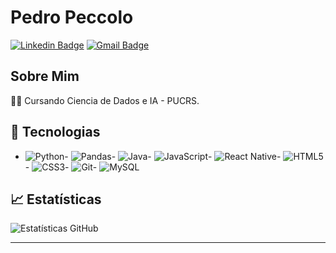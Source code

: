 
# Pedro Peccolo 

[![Linkedin Badge](https://img.shields.io/badge/-Seu%20LinkedIn-blue?style=flat&logo=linkedin&logoColor=white)](https://www.linkedin.com/in/seu-linkedin/)
[![Gmail Badge](https://img.shields.io/badge/-seuemail@gmail.com-c14438?style=flat&logo=gmail&logoColor=white)](mailto:peccolo.poa@gmail.com)

## Sobre Mim

👨‍💻 Cursando Ciencia de Dados e IA - PUCRS. 

## 🚀 Tecnologias
- ![Python](https://img.shields.io/badge/-Python-black?style=flat&logo=python)- ![Pandas](https://img.shields.io/badge/-Pandas-black?style=flat&logo=pandas)- ![Java](https://img.shields.io/badge/-Java-black?style=flat&logo=java)- ![JavaScript](https://img.shields.io/badge/-JavaScript-black?style=flat&logo=javascript)- ![React Native](https://img.shields.io/badge/-React%20Native-black?style=flat&logo=react)- ![HTML5](https://img.shields.io/badge/-HTML5-black?style=flat&logo=html5)- ![CSS3](https://img.shields.io/badge/-CSS3-black?style=flat&logo=css3)- ![Git](https://img.shields.io/badge/-Git-black?style=flat&logo=git)- ![MySQL](https://img.shields.io/badge/-MySQL-black?style=flat&logo=mysql)
  

## 📈 Estatísticas

![Estatísticas GitHub](https://github-readme-stats.vercel.app/api?username=Pedro-Peccoo&show_icons=true&hide_title=true&count_private=true&theme=radical)

---
